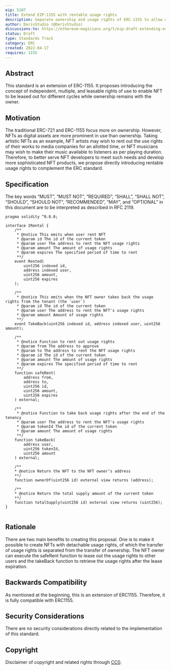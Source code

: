 ```yaml
---
eip: 5187
title: Extend EIP-1155 with rentable usage rights
description: Separate ownership and usage rights of ERC-1155 to allow users to use NFTs for an allotted time and return them to owners after expiration.
author: DerivStudio (@DerivStudio)
discussions-to: https://ethereum-magicians.org/t/eip-draft-extending-erc1155-with-rentable-usage-rights/9553/4
status: Draft
type: Standards Track
category: ERC
created: 2022-04-17
requires: 1155
---
```


## Abstract
This standard is an extension of ERC-1155. It proposes introducing the concept of independent, multiple, and leasable rights of use to enable NFT to be leased out for different cycles while ownership remains with the owner.

## Motivation
The traditional ERC-721 and ERC-1155 focus more on ownership. However, NFTs as digital assets are more prominent in use than ownership. Taking artistic NFTs as an example, NFT artists may wish to rent out the use rights of their works to media companies for an allotted time, or NFT musicians may wish to make their music available to listeners as per playing duration. 
Therefore, to better serve NFT developers to meet such needs and develop more sophisticated NFT products, we propose directly introducing rentable usage rights to complement the ERC standard.


## Specification
The key words “MUST”, “MUST NOT”, “REQUIRED”, “SHALL”, “SHALL NOT”, “SHOULD”, “SHOULD NOT”, “RECOMMENDED”, “MAY”, and “OPTIONAL” in this document are to be interpreted as described in RFC 2119.

```
pragma solidity ^0.8.0;

interface IRental {
    /**
     * @notice This emits when user rent NFT
     * @param id The id of the current token
     * @param user The address to rent the NFT usage rights
     * @param amount The amount of usage rights
     * @param expires The specified period of time to rent
     **/
    event Rented(
        uint256 indexed id,
        address indexed user,
        uint256 amount,
        uint256 expires
    );

    /**
     * @notice This emits when the NFT owner takes back the usage rights from the tenant (the `user`) 
     * @param id The id of the current token
     * @param user The address to rent the NFT's usage rights
     * @param amount Amount of usage rights
     **/
    event TakeBack(uint256 indexed id, address indexed user, uint256 amount);

    /**
     * @notice Function to rent out usage rights
     * @param from The address to approve
     * @param to The address to rent the NFT usage rights
     * @param id The id of the current token
     * @param amount The amount of usage rights
     * @param expires The specified period of time to rent
     **/
    function safeRent(
        address from,
        address to,
        uint256 id,
        uint256 amount,
        uint256 expires
    ) external;

    /**
     * @notice Function to take back usage rights after the end of the tenancy
     * @param user The address to rent the NFT's usage rights
     * @param tokenId The id of the current token
     * @param amount The amount of usage rights
     **/
    function takeBack(
        address user,
        uint256 tokenId,
        uint256 amount
    ) external;

    /**
    * @notice Return the NFT to the NFT owner’s address
    **/
    function ownerOf(uint256 id) external view returns (address);

    /**
    * @notice Return the total supply amount of the current token
    **/
    function totalSupply(uint256 id) external view returns (uint256);
}


```
## Rationale
There are two main benefits to creating this proposal. One is to make it possible to create NFTs with detachable usage rights, of which the transfer of usage rights is separated from the transfer of ownership. The NFT owner can execute the safeRent function to lease out the usage rights to other users and the takeBack function to retrieve the usage rights after the lease expiration.

## Backwards Compatibility
As mentioned at the beginning, this is an extension of ERC1155. Therefore, it is fully compatible with ERC1155.

## Security Considerations
There are no security considerations directly related to the implementation of this standard.

## Copyright
Disclaimer of copyright and related rights through [CC0](../LICENSE.md).
